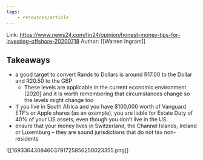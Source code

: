 ```yaml
---
tags:
	- resources/article 
---
```

Link: https://www.news24.com/fin24/opinion/honest-money-tips-for-investing-offshore-20200718
Author: [[Warren Ingram]]

## Takeaways
- a good target to convert Rands to Dollars is around R17.00 to the Dollar and R20.50 to the GBP
	- These levels are applicable in the current economic environment [2020] and it is worth remembering that circumstances change so the levels might change too
- If you live in South Africa and you have $100,000 worth of Vanguard ETF’s or Apple shares (as an example), you are liable for Estate Duty of 40% of your US assets, even though you don’t live in the US.
- ensure that your money lives in Switzerland, the Channel Islands, Ireland or Luxemburg – they are sound jurisdictions that do not tax non-residents

![[16933643084603791725856250023355.png]]
